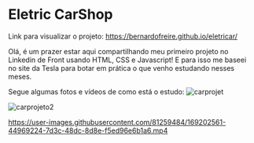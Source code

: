 # Eletric CarShop

Link para visualizar o projeto: https://bernardofreire.github.io/eletricar/

Olá, é um prazer estar aqui compartilhando meu primeiro projeto no Linkedin de Front usando HTML, CSS e Javascript! E para isso me baseei no site da Tesla para botar em prática o que venho estudando nesses meses.

Segue algumas fotos e vídeos de como está o estudo:
![carprojet](https://user-images.githubusercontent.com/81259484/169202783-f08b6632-5bdc-4342-9f51-5c6293b6e3a1.png)

![carprojeto2](https://user-images.githubusercontent.com/81259484/169202790-d14405b1-1a75-4741-979c-b89db6d110d7.png)

https://user-images.githubusercontent.com/81259484/169202561-44969224-7d3c-48dc-8d8e-f5ed96e6b1a6.mp4

